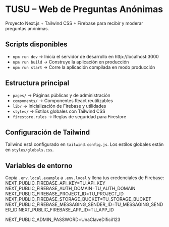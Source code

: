 # TUSU – Web de Preguntas Anónimas

Proyecto Next.js + Tailwind CSS + Firebase para recibir y moderar preguntas anónimas. 

## Scripts disponibles
- `npm run dev`    → Inicia el servidor de desarrollo en http://localhost:3000  
- `npm run build`  → Construye la aplicación en producción  
- `npm run start`  → Corre la aplicación compilada en modo producción  

## Estructura principal
- `pages/`        → Páginas públicas y de administración  
- `components/`   → Componentes React reutilizables  
- `lib/`          → Inicialización de Firebase y utilidades  
- `styles/`       → Estilos globales con Tailwind CSS  
- `firestore.rules` → Reglas de seguridad para Firestore  

## Configuración de Tailwind
Tailwind está configurado en `tailwind.config.js`. Los estilos globales están en `styles/globals.css`.

## Variables de entorno
Copia `.env.local.example` a `.env.local` y llena tus credenciales de Firebase:
NEXT_PUBLIC_FIREBASE_API_KEY=TU_API_KEY
NEXT_PUBLIC_FIREBASE_AUTH_DOMAIN=TU_AUTH_DOMAIN
NEXT_PUBLIC_FIREBASE_PROJECT_ID=TU_PROJECT_ID
NEXT_PUBLIC_FIREBASE_STORAGE_BUCKET=TU_STORAGE_BUCKET
NEXT_PUBLIC_FIREBASE_MESSAGING_SENDER_ID=TU_MESSAGING_SENDER_ID
NEXT_PUBLIC_FIREBASE_APP_ID=TU_APP_ID

NEXT_PUBLIC_ADMIN_PASSWORD=UnaClaveDificil123
